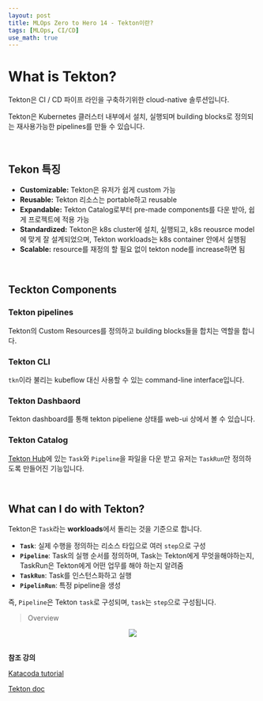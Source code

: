 ```yaml
---
layout: post
title: MLOps Zero to Hero 14 - Tekton이란?
tags: [MLOps, CI/CD]
use_math: true
---
```


# What is Tekton?

Tekton은 CI / CD 파이프 라인을 구축하기위한 cloud-native 솔루션입니다.

Tekton은 Kubernetes 클러스터 내부에서 설치, 실행되며 building blocks로 정의되는 재사용가능한 pipelines를 만들 수 있습니다.

<br>

## Tekon 특징

- **Customizable:** Tekton은 유저가 쉽게 custom 가능
- **Reusable:** Tekton 리소스는 portable하고 reusable
- **Expandable:** Tekton Catalog로부터 pre-made components를 다운 받아, 쉽게 프로젝트에 적용 가능
- **Standardized:** Tekton은 k8s cluster에 설치, 실행되고, k8s reousrce model에 맞게 잘 설계되었으며, Tekton workloads는 k8s container 안에서 실행됨
- **Scalable:** resource를 재정의 할 필요 없이 tekton node를 increase하면 됨

<br>

## Teckton Components

### Tekton pipelines

Tekton의 Custom Resources를 정의하고 building blocks들을 합치는 역할을 합니다.

### Tekton CLI

`tkn`이라 불리는 kubeflow 대신 사용할 수 있는 command-line interface입니다.

### Tekton Dashbaord

Tekton dashboard를 통해 tekton pipeliene 상태를 web-ui 상에서 볼 수 있습니다.

### Tekton Catalog

[Tekton Hub](https://hub.tekton.dev/)에  있는 `Task`와 `Pipeline`을 파일을 다운 받고 유저는 `TaskRun`만 정의하도록 만들어진 기능입니다.

<br>

## What can I do with Tekton?

Tekton은 `Task`라는 **workloads**에서 돌리는 것을 기준으로 합니다.

- **`Task`**: 실제 수행을 정의하는 리소스 타입으로 여러 `step`으로 구성
- **`Pipeline`**: Task의 실행 순서를 정의하며, Task는 Tekton에게 무엇을해야하는지, TaskRun은 Tekton에게 어떤 업무를 해야 하는지 알려줌
- **`TaskRun`**: Task를 인스턴스화하고 실행
- **`PipelinRun`**: 특정 pipeline을 생성

즉, `Pipeline`은 Tekton `task`로 구성되며, `task`는 `step`으로 구성됩니다.

> Overview

<center><img src="https://user-images.githubusercontent.com/31475037/114018800-97953d80-98a8-11eb-8988-ed69333aac54.png"></center>

<br>

**참조 강의**

[Katacoda tutorial](https://katacoda.com/tektoncd/scenarios/getting-started)

[Tekton doc](https://tekton.dev/docs/)
